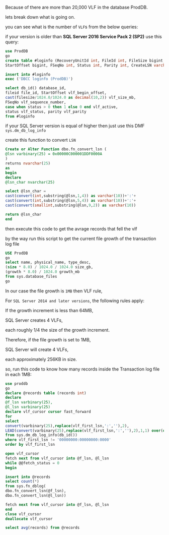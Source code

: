 Because of there are more than 20,000 VLF in the database ProdDB.

lets break down what is going on.

you can see what is the number of `VLF`s from the below queries:

if your version is older than **SQL Server 2016 Service Pack 2 (SP2)** use this query:

```sql
use ProdDB
go
create table #loginfo (RecoveryUnitId int, FileId int, FileSize bigint,
StartOffset bigint, FSeqNo int, Status int, Parity int, CreateLSN varchar(100))

insert into #loginfo
exec ('DBCC loginfo (ProdDB)')

select db_id() database_id,
fileid file_id, StartOffset vlf_begin_offset,
cast(filesize/1024.0/1024.0 as decimal(10,2)) vlf_size_mb,
FSeqNo vlf_sequence_number,
case when status > 0 then 1 else 0 end vlf_active,
status vlf_status, parity vlf_parity
from #loginfo
```
if your SQL Server version is equal of higher then just use this DMF `sys.dm_db_log_info`

create this function to convert `LSN`

```sql
Create or Alter Function dbo.fn_convert_lsn (
@lsn varbinary(25) = 0x00000C000001DDF0000A
)
returns nvarchar(25)
as
begin
declare
@lsn_char nvarchar(25)

select @lsn_char = 
cast(convert(int,substring(@lsn,1,4)) as varchar(10))+':'+
cast(convert(int,substring(@lsn,5,4)) as varchar(10))+':'+
cast(convert(smallint,substring(@lsn,9,2)) as varchar(10))

return @lsn_char
end
```

then execute this code to get the avrage records that fell the vlf

by the way run this script to get the current file growth of the transaction log file

```sql
USE ProdDB
go
select name, physical_name, type_desc,
(size * 8.0) / 1024.0 / 1024.0 size_gb,
(growth * 8.0) / 1024.0 growth_mb
from sys.database_files
go
```
In our case the file growth is `1MB` then VLF rule, 

For `SQL Server 2014 and later versions`, the following rules apply:

If the growth increment is less than 64MB, 

SQL Server creates 4 VLFs, 

each roughly 1/4 the size of the growth increment.

Therefore, if the file growth is set to 1MB, 

SQL Server will create 4 VLFs,

each approximately 256KB in size.

so, run this code to know how many records inside the Transaction log file in each 1MB:

```sql
use proddb
go
declare @records table (records int)
declare
@f_lsn varbinary(25),
@l_lsn varbinary(25)
declare vlf_cursor cursor fast_forward
for
select
convert(varbinary(25),replace(vlf_first_lsn,':',''),2),
LEAD(convert(varbinary(25),replace(vlf_first_lsn,':',''),2),1,1) over(order by vlf_first_lsn)
from sys.dm_db_log_info(db_id())
where vlf_first_lsn != '00000000:00000000:0000'
order by vlf_first_lsn

open vlf_cursor
fetch next from vlf_cursor into @f_lsn, @l_lsn
while @@fetch_status = 0
begin

insert into @records
select count(*)
from sys.fn_dblog(
dbo.fn_convert_lsn(@f_lsn),
dbo.fn_convert_lsn(@l_lsn))

fetch next from vlf_cursor into @f_lsn, @l_lsn
end
close vlf_cursor
deallocate vlf_cursor

select avg(records) from @records

```


